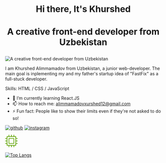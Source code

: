 # <p align="center">Hi there, It's Khurshed</p>
# <p align="center"> A creative front-end developer from Uzbekistan</p>
![A creative front-end developer from Uzbekistan ](https://i.postimg.cc/X7M1KgFd/Yellow-and-Black-Super-Weekend-Sale-Banner.png)

I am Khurshed Alimmamadov from Uzbekistan, a junior web-developer. The main goal is inplementing my and my father's startup idea of "FastFix" as a full-stuck developer. 

Skills:  HTML / CSS / JavaScript

- 🌱 I’m currently learning React.JS
- 📫 How to reach me: alimmamadovxurshed12@gmail.com 
- ⚡ Fun fact: People like to show their limits even if they're not asked to do so! 


[<img src='https://cdn.jsdelivr.net/npm/simple-icons@3.0.1/icons/github.svg' alt='github' height='40'>](https://github.com/Khurshedjan04)  [<img src='https://cdn.jsdelivr.net/npm/simple-icons@3.0.1/icons/instagram.svg' alt='instagram' height='40'>](https://www.instagram.com/khurshedjan_12.06/)  

<a href='https://docs.github.com/en/developers'><img src='https://raw.githubusercontent.com/acervenky/animated-github-badges/master/assets/devbadge.gif' width='40' height='40'></a> 

[![Top Langs](https://github-readme-stats.vercel.app/api/top-langs/?username=Khurshedjan04)](https://github.com/anuraghazra/github-readme-stats)

